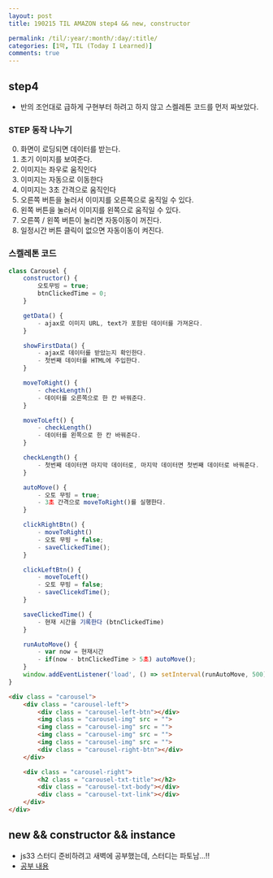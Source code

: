```yaml
---
layout: post
title: 190215 TIL AMAZON step4 && new, constructor

permalink: /til/:year/:month/:day/:title/
categories: [1막, TIL (Today I Learned)]
comments: true
---
```


## **step4**

- 반의 조언대로 급하게 구현부터 하려고 하지 않고 스켈레톤 코드를 먼저 짜보았다.

### STEP 동작 나누기 

0. 화면이 로딩되면 데이터를 받는다. 
1. 초기 이미지를 보여준다.  
2. 이미지는 좌우로 움직인다 
3. 이미지는 자동으로 이동한다 
4. 이미지는 3초 간격으로 움직인다 
5. 오른쪽 버튼을 눌러서 이미지를 오른쪽으로 움직일 수 있다.  
6. 왼쪽 버튼을 눌러서 이미지를 왼쪽으로 움직일 수 있다.
7. 오른쪽 / 왼쪽 버튼이 눌리면 자동이동이 꺼진다.
8. 일정시간 버튼 클릭이 없으면 자동이동이 켜진다.

### 스켈레톤 코드

```js
class Carousel {
    constructor() {
        오토무빙 = true;
        btnClickedTime = 0;
    }

    getData() {
        - ajax로 이미지 URL, text가 포함된 데이터를 가져온다. 
    }

    showFirstData() {
        - ajax로 데이터를 받았는지 확인한다.
        - 첫번째 데이터를 HTML에 주입한다.
    }

    moveToRight() {
        - checkLength()
        - 데이터를 오른쪽으로 한 칸 바꿔준다.
    }

    moveToLeft() {
        - checkLength()
        - 데이터를 왼쪽으로 한 칸 바꿔준다.
    }

    checkLength() {
        - 첫번째 데이터면 마지막 데이터로, 마지막 데이터면 첫번째 데이터로 바꿔준다. 
    }

    autoMove() {
        - 오토 무빙 = true;
        - 3초 간격으로 moveToRight()를 실행한다.
    }

    clickRightBtn() {
        - moveToRight()
        - 오토 무빙 = false;
        - saveClickedTime();
    }

    clickLeftBtn() {
        - moveToLeft()
        - 오토 무빙 = false;
        - saveClicekdTime();
    }

    saveClickedTime() {
        - 현재 시간을 기록한다 (btnClickedTime)
    }

    runAutoMove() {
        - var now = 현재시간
        - if(now - btnClickedTime > 5초) autoMove();
    }
    window.addEventListener('load', () => setInterval(runAutoMove, 500))
}
```

```HTML
<div class = "carousel">
    <div class = "carousel-left">
        <div class = "carousel-left-btn"></div>
        <img class = "carousel-img" src = "">
        <img class = "carousel-img" src = "">
        <img class = "carousel-img" src = "">
        <img class = "carousel-img" src = "">
        <div class = "carousel-right-btn"></div>
    </div>

    <div class = "carousel-right">
        <h2 class = "carousel-txt-title"></h2>
        <div class = "carousel-txt-body"></div>
        <div class = "carousel-txt-link"></div>
    </div>
</div>
```

## **new && constructor && instance**

- js33 스터디 준비하려고 새벽에 공부했는데, 스터디는 파토남...!! 
- [공부 내용](https://github.com/childrenOfCrong/33-js-concepts/blob/master/Soom/new_constructor_0215.md)

